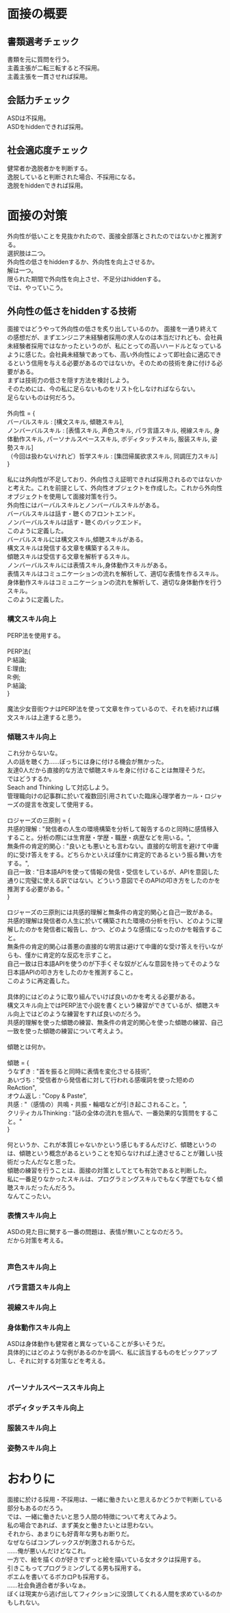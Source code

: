 # 面接の概要
## 書類選考チェック
書類を元に質問を行う。<br>
主義主張が二転三転すると不採用。<br>
主義主張を一貫させれば採用。<br>

## 会話力チェック
ASDは不採用。<br>
ASDをhiddenできれば採用。<br>

## 社会適応度チェック
健常者か逸脱者かを判断する。<br>
逸脱していると判断された場合、不採用になる。<br>
逸脱をhiddenできれば採用。<br>


# 面接の対策
外向性が低いことを見抜かれたので、面接全部落とされたのではないかと推測する。<br>
選択肢は二つ。<br>
外向性の低さをhiddenするか、外向性を向上させるか。<br>
解は一つ。<br>
限られた期間で外向性を向上させ、不足分はhiddenする。<br>
では、やっていこう。<br>


## 外向性の低さをhiddenする技術
面接ではどうやって外向性の低さを炙り出しているのか。
面接を一通り終えての感想だが、まずエンジニア未経験者採用の求人なのは本当だけれども、会社員未経験者採用ではなかったというのが、私にとっての高いハードルとなっているように感じた。会社員未経験であっても、高い外向性によって即社会に適応できるという信用を与える必要があるのではないか。そのための技術を身に付ける必要がある。<br>
まずは技術力の低さを隠す方法を検討しよう。<br>
そのためには、今の私に足らないものをリスト化しなければならない。<br>
足らないものは何だろう。<br>
<br>
外向性 = {<br>
    バーバルスキル : [構文スキル, 傾聴スキル],<br>
    ノンバーバルスキル : [表情スキル, 声色スキル, パラ言語スキル, 視線スキル, 身体動作スキル, パーソナルスペーススキル, ボディタッチスキル, 服装スキル, 姿勢スキル]<br>
    （今回は扱わないけれど）哲学スキル : [集団帰属欲求スキル, 同調圧力スキル]<br>
}<br>
<br>
私には外向性が不足しており、外向性さえ証明できれば採用されるのではないかと考えた。これを前提として、外向性オブジェクトを作成した。これから外向性オブジェクトを使用して面接対策を行う。<br>
外向性にはバーバルスキルとノンバーバルスキルがある。<br>
バーバルスキルは話す・聴くのフロントエンド。<br>
ノンバーバルスキルは話す・聴くのバックエンド。<br>
このように定義した。<br>
バーバルスキルには構文スキル,傾聴スキルがある。<br>
構文スキルは発信する文章を構築するスキル。<br>
傾聴スキルは受信する文章を解析するスキル。<br>
ノンバーバルスキルには表情スキル,身体動作スキルがある。<br>
表情スキルはコミュニケーションの流れを解析して、適切な表情を作るスキル。<br>
身体動作スキルはコミュニケーションの流れを解析して、適切な身体動作を行うスキル。<br>
このように定義した。<br>


### 構文スキル向上
PERP法を使用する。<br>
<br>
PERP法{<br>
    P:結論;<br>
    E:理由;<br>
    R:例;<br>
    P:結論;<br>
}<br>
<br>
魔法少女音街ウナはPERP法を使って文章を作っているので、それを続ければ構文スキルは上達すると思う。<br>


### 傾聴スキル向上
これ分からないな。<br>
人の話を聴く力……ぼっちには身に付ける機会が無かった。<br>
友達0人だから直接的な方法で傾聴スキルを身に付けることは無理そうだ。<br>
ではどうするか。<br>
Seach and Thinking して対応しよう。<br>
管理職向けの記事群に於いて複数回引用されていた臨床心理学者カール・ロジャーズの提言を改変して使用する。<br>
<br>
ロジャーズの三原則 = {<br>
    共感的理解 : "発信者の人生の環境構築を分析して報告するのと同時に感情移入すること。分析の際には生育歴・学歴・職歴・病歴などを用いる。",<br>
    無条件の肯定的関心 : "良いとも悪いとも言わない。直接的な明言を避けて中庸的に受け答えをする。どちらかといえば僅かに肯定的であるという振る舞い方をする。",<br>
    自己一致 : "日本語APIを使って情報の発信・受信をしているが、APIを意図した通りに完璧に使える訳ではない。どういう意図でそのAPIの叩き方をしたのかを推測する必要がある。"<br>
}<br>
<br>
ロジャーズの三原則には共感的理解と無条件の肯定的関心と自己一致がある。<br>
共感的理解は発信者の人生に於いて構築された環境の分析を行い、どのように理解したのかを発信者に報告し、かつ、どのような感情になったのかを報告すること。<br>
無条件の肯定的関心は善悪の直接的な明言は避けて中庸的な受け答えを行いながらも、僅かに肯定的な反応を示すこと。<br>
自己一致は日本語APIを使うのが下手くそな奴がどんな意図を持ってそのような日本語APIの叩き方をしたのかを推測すること。<br>
このように再定義した。<br>
<br>
具体的にはどのように取り組んでいけば良いのかを考える必要がある。<br>
構文スキル向上ではPERP法で小説を書くという練習ができているが、傾聴スキル向上ではどのような練習をすれば良いのだろう。<br>
共感的理解を使った傾聴の練習、無条件の肯定的関心を使った傾聴の練習、自己一致を使った傾聴の練習について考えよう。<br>
<br>
傾聴とは何か。<br>
<br>
傾聴 = {<br>
    うなずき : "首を振ると同時に表情を変化させる技術",<br>
    あいづち : "受信者から発信者に対して行われる感嘆詞を使った短めのReAction",<br>
    オウム返し : "Copy & Paste",<br>
    共感 : "（感情の）共鳴・共振・輪唱などが引き起こされること。",<br>
    クリティカルThinking : "話の全体の流れを掴んで、一番効果的な質問をすること。"<br>
}<br>
<br>
何というか、これが本質じゃないかという感じもするんだけど、傾聴というのは、傾聴という概念があるということを知らなければ上達させることが難しい技術だったんだなと思った。<br>
傾聴の練習を行うことは、面接の対策としてとても有効であると判断した。<br>
私に一番足りなかったスキルは、プログラミングスキルでもなく学歴でもなく傾聴スキルだったんだろう。<br>
なんてこったい。<br>


### 表情スキル向上
ASDの見た目に関する一番の問題は、表情が無いことなのだろう。<br>
だから対策を考える。<br>
<br>


### 声色スキル向上

### パラ言語スキル向上

### 視線スキル向上


### 身体動作スキル向上
ASDは身体動作も健常者と異なっていることが多いそうだ。<br>
具体的にはどのような例があるのかを調べ、私に該当するものをピックアップし、それに対する対策などを考える。<br>
<br>



### パーソナルスペーススキル向上

### ボディタッチスキル向上

### 服装スキル向上

### 姿勢スキル向上



# おわりに
面接に於ける採用・不採用は、一緒に働きたいと思えるかどうかで判断している部分もあるのだろう。<br>
では、一緒に働きたいと思う人間の特徴について考えてみよう。<br>
私の場合であれば、まず美女と働きたいとは思わない。<br>
それから、あまりにも好青年な男もお断りだ。<br>
なぜならばコンプレックスが刺激されるからだ。<br>
……俺が悪いんだけどなこれ。<br>
一方で、絵を描くのが好きでずっと絵を描いている女オタクは採用する。<br>
引きこもってプログラミングしてる男も採用する。<br>
ポエムを書いてるボカロPも採用する。<br>
……社会負適合者が多いなぁ。<br>
ぼくは現実から逃げ出してフィクションに没頭してくれる人間を求めているのかもしれない。<br>